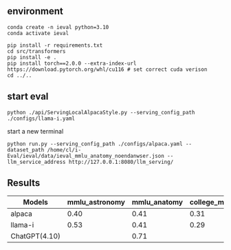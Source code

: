 ## environment
```
conda create -n ieval python=3.10
conda activate ieval

pip install -r requirements.txt
cd src/transformers
pip install -e .
pip install torch==2.0.0 --extra-index-url https://download.pytorch.org/whl/cu116 # set correct cuda verison
cd ../..
```

## start eval

```
python ./api/ServingLocalAlpacaStyle.py --serving_config_path ./configs/llama-i.yaml
```

start a new terminal
```
python run.py --serving_config_path ./configs/alpaca.yaml --dataset_path /home/cl/i-Eval/ieval/data/ieval_mmlu_anatomy_noendanwser.json --llm_service_address http://127.0.0.1:8080/llm_serving/

```

## Results
| Models  | mmlu_astronomy | mmlu_anatomy | college_mathematics |
|---------|----------------|--------------|---------------------|
| alpaca  | 0.40           | 0.41         | 0.31                |
| llama-i | 0.53           | 0.41         | 0.29                |
| ChatGPT(4.10) |                | 0.71         |                     |
